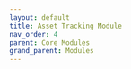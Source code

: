 ```yaml
---
layout: default
title: Asset Tracking Module
nav_order: 4
parent: Core Modules
grand_parent: Modules
---
```

